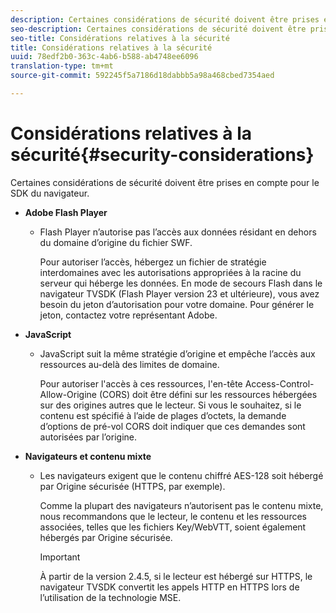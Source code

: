 ```yaml
---
description: Certaines considérations de sécurité doivent être prises en compte pour le SDK du navigateur.
seo-description: Certaines considérations de sécurité doivent être prises en compte pour le SDK du navigateur.
seo-title: Considérations relatives à la sécurité
title: Considérations relatives à la sécurité
uuid: 78edf2b0-363c-4ab6-b588-ab4748ee6096
translation-type: tm+mt
source-git-commit: 592245f5a7186d18dabbb5a98a468cbed7354aed

---
```



# Considérations relatives à la sécurité{#security-considerations}

Certaines considérations de sécurité doivent être prises en compte pour le SDK du navigateur.

* **Adobe Flash Player**

   * Flash Player n’autorise pas l’accès aux données résidant en dehors du domaine d’origine du fichier SWF.

      Pour autoriser l’accès, hébergez un fichier de stratégie interdomaines avec les autorisations appropriées à la racine du serveur qui héberge les données. En mode de secours Flash dans le navigateur TVSDK (Flash Player version 23 et ultérieure), vous avez besoin du jeton d’autorisation pour votre domaine. Pour générer le jeton, contactez votre représentant Adobe.

* **JavaScript**

   * JavaScript suit la même stratégie d’origine et empêche l’accès aux ressources au-delà des limites de domaine.

      Pour autoriser l&#39;accès à ces ressources, l&#39;en-tête Access-Control-Allow-Origine (CORS) doit être défini sur les ressources hébergées sur des origines autres que le lecteur. Si vous le souhaitez, si le contenu est spécifié à l’aide de plages d’octets, la demande d’options de pré-vol CORS doit indiquer que ces demandes sont autorisées par l’origine.

* **Navigateurs et contenu mixte**

   * Les navigateurs exigent que le contenu chiffré AES-128 soit hébergé par Origine sécurisée (HTTPS, par exemple).

      Comme la plupart des navigateurs n’autorisent pas le contenu mixte, nous recommandons que le lecteur, le contenu et les ressources associées, telles que les fichiers Key/WebVTT, soient également hébergés par Origine sécurisée.

      >[!IMPORTANT]
      >
      >À partir de la version 2.4.5, si le lecteur est hébergé sur HTTPS, le navigateur TVSDK convertit les appels HTTP en HTTPS lors de l’utilisation de la technologie MSE.

